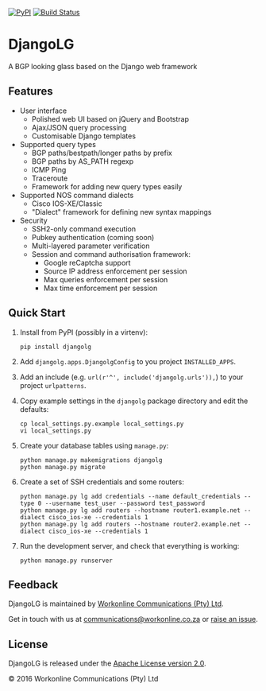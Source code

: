 [![PyPI](https://img.shields.io/pypi/v/djangolg.svg?maxAge=2592000)](https://pypi.python.org/pypi/djangolg)
[![Build Status](https://travis-ci.org/wolcomm/djangolg.svg?branch=master)](https://travis-ci.org/wolcomm/djangolg)

# DjangoLG
A BGP looking glass based on the Django web framework

## Features
* User interface
    * Polished web UI based on jQuery and Bootstrap
    * Ajax/JSON query processing
    * Customisable Django templates
* Supported query types
    * BGP paths/bestpath/longer paths by prefix
    * BGP paths by AS_PATH regexp
    * ICMP Ping
    * Traceroute
    * Framework for adding new query types easily
* Supported NOS command dialects
    * Cisco IOS-XE/Classic
    * "Dialect" framework for defining new syntax mappings
* Security
    * SSH2-only command execution
    * Pubkey authentication (coming soon)
    * Multi-layered parameter verification
    * Session and command authorisation framework:
        * Google reCaptcha support
        * Source IP address enforcement per session
        * Max queries enforcement per session
        * Max time enforcement per session

## Quick Start
1. Install from PyPI (possibly in a virtenv):
   ```
   pip install djangolg
   ```

2. Add `djangolg.apps.DjangolgConfig` to you project `INSTALLED_APPS`.
3. Add an include (e.g. `url(r'^', include('djangolg.urls')),`) to your project `urlpatterns`.
4. Copy example settings in the `djangolg` package directory and edit the defaults:
   ```
   cp local_settings.py.example local_settings.py
   vi local_settings.py
   ```

5. Create your database tables using `manage.py`:
   ```
   python manage.py makemigrations djangolg
   python manage.py migrate
   ```
   
6. Create a set of SSH credentials and some routers:
   ```
   python manage.py lg add credentials --name default_credentials --type 0 --username test_user --password test_password
   python manage.py lg add routers --hostname router1.example.net --dialect cisco_ios-xe --credentials 1
   python manage.py lg add routers --hostname router2.example.net --dialect cisco_ios-xe --credentials 1
   ```

7. Run the development server, and check that everything is working:
   ```
   python manage.py runserver
   ```


## Feedback
DjangoLG is maintained by [Workonline Communications (Pty) Ltd](https://github.com/wolcomm).

Get in touch with us at communications@workonline.co.za or [raise an issue](https://github.com/wolcomm/djangolg/issues/new).

## License
DjangoLG is released under the [Apache License version 2.0](http://www.apache.org/licenses/).

&copy; 2016 Workonline Communications (Pty) Ltd
